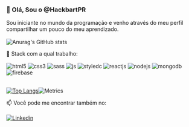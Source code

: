 ### 👋 Olá, Sou o @HackbartPR 
Sou iniciante no mundo da programação e venho através do meu perfil compartilhar um pouco do meu aprendizado.
<br><br>
![Anurag's GitHub stats](https://github-readme-stats.vercel.app/api?username=HackbartPR&show_icons=true)

🌱 Stack com a qual trabalho:
<div style='display: inline_block'>
  <img align='center' alt='html5' src='https://img.shields.io/badge/HTML5-E34F26?style=for-the-badge&logo=html5&logoColor=white' />
  <img align='center' alt='css3' src='https://img.shields.io/badge/CSS3-1572B6?style=for-the-badge&logo=css3&logoColor=white' />
  <img align='center' alt='sass' src='https://img.shields.io/badge/SASS-hotpink.svg?style=for-the-badge&logo=SASS&logoColor=white' />  
  <img align='center' alt='js' src='https://img.shields.io/badge/JavaScript-F7DF1E?style=for-the-badge&logo=javascript&logoColor=black' />
  <img align='center' alt='styledc' src='https://img.shields.io/badge/styled--components-DB7093?style=for-the-badge&logo=styled-components&logoColor=white' />
  <img align='center' alt='reactjs' src='https://img.shields.io/badge/react-%2320232a.svg?style=for-the-badge&logo=react&logoColor=%2361DAFB' />
  <img align='center' alt='nodejs' src='https://img.shields.io/badge/Node.js-43853D?style=for-the-badge&logo=node.js&logoColor=white' />
  <img align='center' alt='mongodb' src='https://img.shields.io/badge/MongoDB-4EA94B?style=for-the-badge&logo=mongodb&logoColor=white' />
  <img align='center' alt='firebase' src='https://img.shields.io/badge/firebase-%23039BE5.svg?style=for-the-badge&logo=firebase' />
</div>
<br/>

[![Top Langs](https://github-readme-stats.vercel.app/api/top-langs/?username=HackbartPR&langs_count=8)](https://github.com/anuraghazra/github-readme-stats)![Metrics](https://metrics.lecoq.io/HackbartPR?template=classic&base.header=0&base.activity=0&base.community=0&base.repositories=0&isocalendar=1&isocalendar.duration=half-year&config.timezone=America%2FSao_Paulo)

📫 Você pode me encontrar também no: <br/><br/>
[![Linkedin](https://img.shields.io/badge/LinkedIn-0077B5?style=for-the-badge&logo=linkedin&logoColor=white)](https://linkedin.com/in/carlos-guilherme-hackbart)




<!---
HackbartPR/HackbartPR is a ✨ special ✨ repository because its `README.md` (this file) appears on your GitHub profile.
You can click the Preview link to take a look at your changes.
--->
